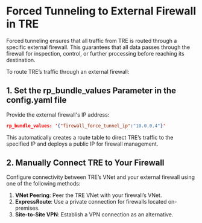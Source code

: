 # Forced Tunneling to External Firewall in TRE

Forced tunneling ensures that all traffic from TRE is routed through a specific external firewall. This guarantees that all data passes through the firewall for inspection, control, or further processing before reaching its destination.

To route TRE’s traffic through an external firewall:

## 1. Set the rp_bundle_values Parameter in  the config.yaml file
Provide the external firewall's IP address:

```json
rp_bundle_values: '{"firewall_force_tunnel_ip":"10.0.0.4"}'
```
This automatically creates a route table to direct TRE’s traffic to the specified IP and deploys a public IP for firewall management.

## 2. Manually Connect TRE to Your Firewall
Configure connectivity between TRE’s VNet and your external firewall using one of the following methods:

1. **VNet Peering**: Peer the TRE VNet with your firewall’s VNet.
1. **ExpressRoute**: Use a private connection for firewalls located on-premises.
1. **Site-to-Site VPN**: Establish a VPN connection as an alternative.

